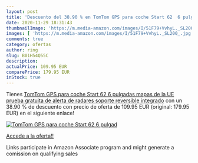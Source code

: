 ```yaml
---
layout: post
title: 'Descuento del 38.90 % en TomTom GPS para coche Start 62  6 pulgad'
date: 2020-11-29 18:31:43
thumbnailImage: 'https://m.media-amazon.com/images/I/51F79+VvhyL._SL200_.jpg'
images: [ 'https://m.media-amazon.com/images/I/51F79+VvhyL._SL200_.jpg' ]
comments: true
category: ofertas
author: ring
slug: B01H54Q55C
description:
actualPrice: 109.95 EUR
comparePrice: 179.95 EUR
inStock: true
---
```


Tienes [TomTom GPS para coche Start 62  6 pulgadas  mapas de la UE  prueba gratuita de alerta de radares  soporte reversible integrado](https://www.amazon.es/dp/B01H54Q55C/?tag=tolees-21) con un 38.90 % de descuento con precio de oferta de 109.95 EUR (original: 179.95 EUR) en el siguiente enlace!

[![TomTom GPS para coche Start 62  6 pulgad](https://m.media-amazon.com/images/I/51F79+VvhyL._SL200_.jpg)](https://www.amazon.es/dp/B01H54Q55C/?tag=tolees-21)

[Accede a la oferta!!](https://www.amazon.es/dp/B01H54Q55C/?tag=tolees-21)

Links participate in Amazon Associate program and might generate a comission on qualifying sales



